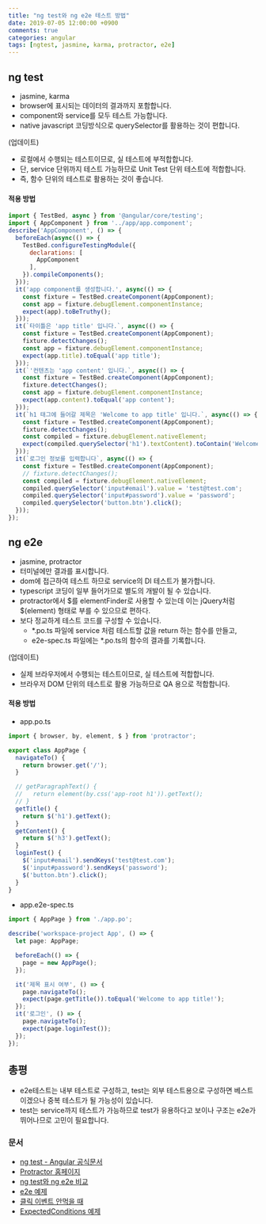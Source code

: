 ```yaml
---
title: "ng test와 ng e2e 테스트 방법"
date: 2019-07-05 12:00:00 +0900
comments: true
categories: angular
tags: [ngtest, jasmine, karma, protractor, e2e]
---
```



## ng test
- jasmine, karma
- browser에 표시되는 데이터의 결과까지 포함합니다.
- component와 service를 모두 테스트 가능합니다.
- native javascript 코딩방식으로 querySelector를 활용하는 것이 편합니다.

(업데이트)

- 로컬에서 수행되는 테스트이므로, 실 테스트에 부적합합니다.
- 단, service 단위까지 테스트 가능하므로 Unit Test 단위 테스트에 적합합니다.
- 즉, 함수 단위의 테스트로 활용하는 것이 좋습니다.

#### 적용 방법

```js
import { TestBed, async } from '@angular/core/testing';
import { AppComponent } from '../app/app.component';
describe('AppComponent', () => {
  beforeEach(async(() => {
    TestBed.configureTestingModule({
      declarations: [
        AppComponent
      ],
    }).compileComponents();
  }));
  it('app component를 생성합니다.', async(() => {
    const fixture = TestBed.createComponent(AppComponent);
    const app = fixture.debugElement.componentInstance;
    expect(app).toBeTruthy();
  }));
  it(`타이틀은 'app title' 입니다.`, async(() => {
    const fixture = TestBed.createComponent(AppComponent);
    fixture.detectChanges();
    const app = fixture.debugElement.componentInstance;
    expect(app.title).toEqual('app title');
  }));
  it(`'컨텐츠는 'app content' 입니다.`, async(() => {
    const fixture = TestBed.createComponent(AppComponent);
    fixture.detectChanges();
    const app = fixture.debugElement.componentInstance;
    expect(app.content).toEqual('app content');
  }));
  it(`h1 태그에 들어갈 제목은 'Welcome to app title' 입니다.`, async(() => {
    const fixture = TestBed.createComponent(AppComponent);
    fixture.detectChanges();
    const compiled = fixture.debugElement.nativeElement;
    expect(compiled.querySelector('h1').textContent).toContain('Welcome to app title!');
  }));
  it(`로그인 정보를 입력합니다`, async(() => {
    const fixture = TestBed.createComponent(AppComponent);
    // fixture.detectChanges();
    const compiled = fixture.debugElement.nativeElement;
    compiled.querySelector('input#email').value = 'test@test.com';
    compiled.querySelector('input#password').value = 'password';
    compiled.querySelector('button.btn').click();
  }));
});
```

## ng e2e
- jasmine, protractor
- 터미널에만 결과를 표시합니다.
- dom에 접근하여 테스트 하므로 service의 DI 테스트가 불가합니다.
- typescript 코딩이 일부 들어가므로 별도의 개발이 될 수 있습니다.
- protractor에서 $를 elementFinder로 사용할 수 있는데 이는 jQuery처럼 $(element) 형태로 부를 수 있으므로 편하다.
- 보다 정교하게 테스트 코드를 구성할 수 있습니다.
  - *.po.ts 파일에 service 처럼 테스트할 값을 return 하는 함수를 만들고,
  - e2e-spec.ts 파일에는 *.po.ts의 함수의 결과를 기록합니다.

(업데이트)

- 실제 브라우저에서 수행되는 테스트이므로, 실 테스트에 적합합니다.
- 브라우저 DOM 단위의 테스트로 활용 가능하므로 QA 용으로 적합합니다.


#### 적용 방법
- app.po.ts

```ts
import { browser, by, element, $ } from 'protractor';

export class AppPage {
  navigateTo() {
    return browser.get('/');
  }

  // getParagraphText() {
  //   return element(by.css('app-root h1')).getText();
  // }
  getTitle() {
    return $('h1').getText();
  }
  getContent() {
    return $('h3').getText();
  }
  loginTest() {
    $('input#email').sendKeys('test@test.com');
    $('input#password').sendKeys('password');
    $('button.btn').click();
  }
}
```

- app.e2e-spec.ts

```ts
import { AppPage } from './app.po';

describe('workspace-project App', () => {
  let page: AppPage;

  beforeEach(() => {
    page = new AppPage();
  });

  it('제목 표시 여부', () => {
    page.navigateTo();
    expect(page.getTitle()).toEqual('Welcome to app title!');
  });
  it('로그인', () => {
    page.navigateTo();
    expect(page.loginTest());
  });
});
```

## 총평
- e2e테스트는 내부 테스트로 구성하고, test는 외부 테스트용으로 구성하면 베스트이겠으나 중복 테스트가 될 가능성이 있습니다.
- test는 service까지 테스트가 가능하므로 test가 유용하다고 보이나 구조는 e2e가 뛰어나므로 고민이 필요합니다.

### 문서
- [ng test - Angular 공식문서](https://angular.io/guide/testing)
- [Protractor 홈페이지](https://www.protractortest.org/#/api?view=webdriver.By.css)
- [ng test와 ng e2e 비교](https://stackoverflow.com/questions/48064021/what-is-the-real-difference-between-ng-test-and-ng-e2e)
- [e2e 예제](https://coryrylan.com/blog/introduction-to-e2e-testing-with-the-angular-cli-and-protractor)
- [클릭 이벤트 안먹을 때](https://stackoverflow.com/questions/37809915/element-not-visible-error-not-able-to-click-an-element)
- [ExpectedConditions 예제](https://github.com/angular/protractor/blob/master/lib/expectedConditions.ts)

